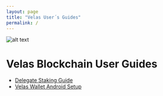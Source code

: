 ```yaml
---
layout: page
title: "Velas User´s Guides"
permalink: /
---
```


![alt text](https://github.com/dexempower/dexempower.github.io-velas/blob/main/assets/logos/LogoLettersmdpi.png?raw=true)

# Velas Blockchain User Guides

-   [Delegate Staking Guide](https://github.com/dexempower/dexempower.github.io-velas/blob/main/_posts/2020-11-20-velas-staking-guide)
-   [Velas Wallet Android Setup](https://github.com/dexempower/dexempower.github.io-velas/blob/main/_posts/2020-11-20-velas-staking-guide)
